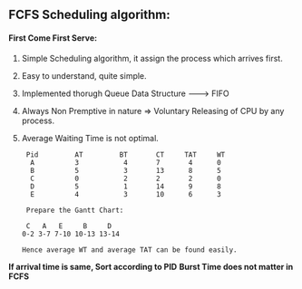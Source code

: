 ## FCFS Scheduling algorithm:

#### First Come First Serve:
1. Simple Scheduling algorithm, it assign the process which arrives first.
2. Easy to understand, quite simple.
3. Implemented thorugh Queue Data Structure ---> FIFO
4. Always Non Premptive in nature => Voluntary Releasing of CPU by any process.
5. Average Waiting Time is not optimal.

        Pid         AT         BT       CT     TAT     WT
         A          3           4       7       4      0
         B          5           3       13      8      5
         C          0           2       2       2      0
         D          5           1       14      9      8
         E          4           3       10      6      3

        Prepare the Gantt Chart:

        C   A   E     B     D
       0-2 3-7 7-10 10-13 13-14

       Hence average WT and average TAT can be found easily.

**If arrival time is same, Sort according to PID**
**Burst Time does not matter in FCFS**

